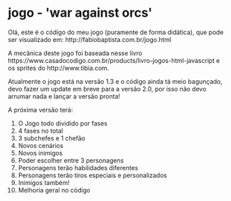# jogo - 'war against orcs'

<p>Olá, este é o código do meu jogo (puramente de forma didática), que pode ser visualizado em: http://fabiobaptista.com.br/jogo.html </p>
<p>A mecânica deste jogo foi baseada nesse livro  https://www.casadocodigo.com.br/products/livro-jogos-html-javascript e os sprites do http://www.tibia.com.</p>
<p>Atualmente o jogo está na versão 1.3 e o código ainda tá meio bagunçado, devo fazer um update em breve para a versão 2.0, por isso não devo arrumar nada e lançar a versão pronta!</p>
<p>A próxima versão terá:</p>
<ol>
<li>O Jogo todo dividido por fases</li>
<li>4 fases no total</li>
<li>3 subchefes e 1 chefão</li>
<li>Novos cenários</li>
<li>Novos inimigos</li>
<li>Poder escolher entre 3 personagens</li>
<li>Personagens terão habilidades diferentes</li>
<li>Personagens terão tiros especiais e personalizados</li>
<li>Inimigos também!</li>
<li>Melhoria geral no código</li>
</ol>
